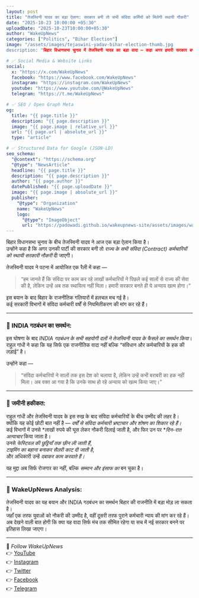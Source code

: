 ```yaml
---
layout: post
title: "तेजस्विनी यादव का बड़ा ऐलान: सरकार बनी तो सभी संविदा कर्मियों को मिलेगी स्थायी नौकरी"
date: "2025-10-23 10:00:00 +05:30"
uploadDate: "2025-10-23T10:00:00+05:30"
author: "WakeUpNews"
categories: ["Politics", "Bihar Election"]
image: "/assets/images/tejaswini-yadav-bihar-election-thumb.jpg
description: "बिहार विधानसभा चुनाव में तेजस्विनी यादव का बड़ा वादा – कहा अगर हमारी सरकार बनी तो राज्य के सभी संविदा कर्मचारियों को स्थायी नौकरी दी जाएगी। राहुल गांधी समेत INDIA गठबंधन के नेताओं ने किया समर्थन।"

# ✅ Social Media & Website Links
social:
  x: "https://x.com/WakeUpNews"
  facebook: "https://www.facebook.com/WakeUpNews"
  instagram: "https://instagram.com/WakeUpNews"
  youtube: "https://www.youtube.com/@WakeUpNews"
  telegram: "https://t.me/WakeUpNews"

# ✅ SEO / Open Graph Meta
og:
  title: "{{ page.title }}"
  description: "{{ page.description }}"
  image: "{{ page.image | relative_url }}"
  url: "{{ page.url | absolute_url }}"
  type: "article"

# ✅ Structured Data for Google (JSON-LD)
seo_schema:
  "@context": "https://schema.org"
  "@type": "NewsArticle"
  headline: "{{ page.title }}"
  description: "{{ page.description }}"
  author: "{{ page.author }}"
  datePublished: "{{ page.uploadDate }}"
  image: "{{ page.image | absolute_url }}"
  publisher:
    "@type": "Organization"
    name: "WakeUpNews"
    logo:
      "@type": "ImageObject"
      url: "https://padowadi.github.io/wakeupnews-site/assets/images/wakeupnews-logo.png"
---
```


बिहार विधानसभा चुनाव के बीच तेजस्विनी यादव ने आज एक बड़ा ऐलान किया है।  
उन्होंने कहा है कि अगर उनकी पार्टी की सरकार बनी तो *राज्य के सभी संविदा (Contract) कर्मचारियों को स्थायी सरकारी नौकरी* दी जाएगी।

तेजस्विनी यादव ने पटना में आयोजित एक रैली में कहा —  
> “हम जानते हैं कि संविदा पर काम कर रहे लाखों कर्मचारियों ने पिछले कई सालों से राज्य की सेवा की है, लेकिन उन्हें अब तक स्थायित्व नहीं मिला। हमारी सरकार बनते ही ये अन्याय खत्म होगा।”

इस बयान के बाद बिहार के राजनीतिक गलियारों में हलचल मच गई है।  
कई सरकारी विभागों में संविदा कर्मचारी वर्षों से नियमितीकरण की मांग कर रहे हैं।

---

### 🔸 INDIA गठबंधन का समर्थन:
इस घोषणा के बाद *INDIA गठबंधन के सभी सहयोगी दलों ने तेजस्विनी यादव के फैसले का समर्थन किया*।  
राहुल गांधी ने कहा कि यह सिर्फ एक राजनीतिक वादा नहीं बल्कि “संविधान और कर्मचारियों के हक की लड़ाई” है।

उन्होंने कहा —  
> “संविदा कर्मचारियों ने सालों तक इस देश को चलाया है, लेकिन उन्हें कभी बराबरी का हक नहीं मिला। अब वक्त आ गया है कि उनके साथ हो रहे अन्याय को खत्म किया जाए।”

---

### 🔹 जमीनी हकीकत:
राहुल गांधी और तेजस्विनी यादव के इस रुख के बाद संविदा कर्मचारियों के बीच उम्मीद की लहर है।  
क्योंकि यह कोई छोटी बात नहीं है — *वर्षों से संविदा कर्मचारी भ्रष्टाचार और शोषण का शिकार रहे हैं।*  
कई विभागों में उनसे *लाखों रुपये की घूस लेकर नौकरी दिलाई जाती है, और फिर उन पर **दिन-रात अत्याचार* किया जाता है।  
उनसे *फेस्टिवल की छुट्टियाँ तक छीन ली जाती हैं*,  
*टाइमिंग का बहाना बनाकर सैलरी काट दी जाती है*,  
और अधिकारी उन्हें *दबाकर काम करवाते हैं।*

यह मुद्दा अब सिर्फ रोजगार का नहीं, बल्कि *सम्मान और इंसाफ का* बन चुका है।

---

### 🔸 WakeUpNews Analysis:
तेजस्विनी यादव का यह बयान और INDIA गठबंधन का समर्थन बिहार की राजनीति में बड़ा मोड़ ला सकता है।  
जहाँ एक तरफ युवाओं को नौकरी की उम्मीद है, वहीं दूसरी तरफ पुराने कर्मचारी न्याय की मांग कर रहे हैं।  
अब देखने वाली बात होगी कि क्या यह वादा सिर्फ मंच तक सीमित रहेगा या सच में नई सरकार बनने पर इतिहास लिखा जाएगा।

---

📢 *Follow WakeUpNews*  
👉 [YouTube](https://youtube.com/@WakeUpNews)  
👉 [Instagram](https://instagram.com/WakeUpNews)  
👉 [Twitter](https://x.com/WakeUpNews)  
👉 [Facebook](https://facebook.com/WakeUpNews)  
👉 [Telegram](https://t.me/WakeUpNews)
